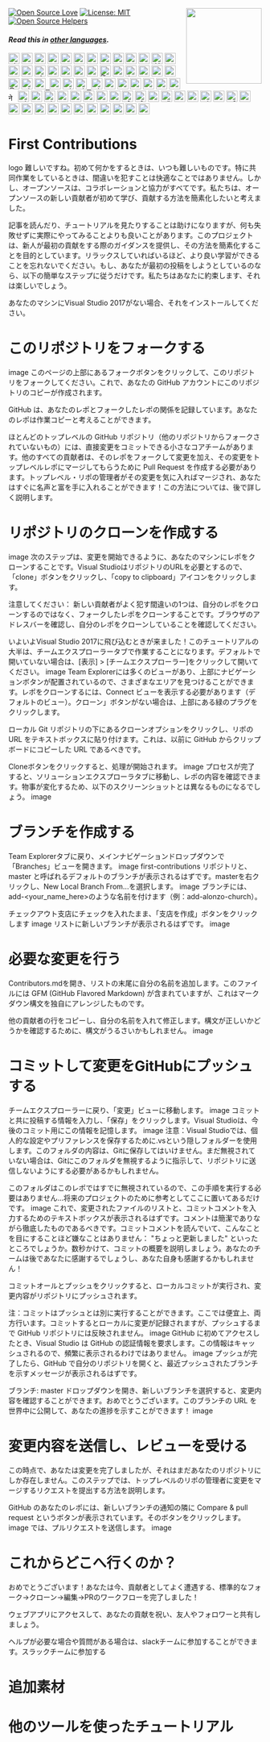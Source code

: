 [![Open Source Love](https://firstcontributions.github.io/open-source-badges/badges/open-source-v1/open-source.svg)](https://github.com/firstcontributions/open-source-badges)
[<img align="right" width="150" src="https://firstcontributions.github.io/assets/Readme/join-slack-team.png">](https://join.slack.com/t/firstcontributors/shared_invite/zt-1hg51qkgm-Xc7HxhsiPYNN3ofX2_I8FA)
[![License: MIT](https://img.shields.io/badge/License-MIT-green.svg)](https://opensource.org/licenses/MIT)
[![Open Source Helpers](https://www.codetriage.com/roshanjossey/first-contributions/badges/users.svg)](https://www.codetriage.com/roshanjossey/first-contributions)

#### _Read this in [other languages](translations/Translations.md)._

<kbd>[<img title="Shqip" alt="Shqip" src="https://cdn.staticaly.com/gh/hjnilsson/country-flags/master/svg/al.svg" width="22">](translations/README.al.md)</kbd>
<kbd>[<img title="Uzbek" alt="Uzbek language" src="https://cdn.staticaly.com/gh/hjnilsson/country-flags/master/svg/uz.svg" width="22">](translations/README.uz.md)</kbd>
<kbd>[<img title="Azərbaycan dili" alt="Azərbaycan dili" src="https://cdn.statically.io/flags/az.svg" width="22">](translations/README.aze.md)</kbd>
<kbd>[<img title="বাংলা" alt="বাংলা" src="https://cdn.staticaly.com/gh/hjnilsson/country-flags/master/svg/bd.svg" width="22">](translations/README.bn.md)</kbd>
<kbd>[<img title="Bulgarian" alt="Bulgarian" src="https://cdn.staticaly.com/gh/hjnilsson/country-flags/master/svg/bg.svg" width="22">](translations/README.bg.md)</kbd>
<kbd>[<img title="Português" alt="Português" src="https://cdn.staticaly.com/gh/hjnilsson/country-flags/master/svg/br.svg" width="22">](translations/README.pt_br.md)</kbd>
<kbd>[<img title="Català" alt="Català" src="https://firstcontributions.github.io/assets/Readme/catalan1.png" width="22">](translations/README.ca.md)</kbd>
<kbd>[<img title="中文 (Simplified)" alt="中文 (Simplified)" src="https://cdn.staticaly.com/gh/hjnilsson/country-flags/master/svg/cn.svg" width="22">](translations/README.zh-cn.md)</kbd>
<kbd>[<img title="Czech" alt="Czech" src="https://cdn.staticaly.com/gh/hjnilsson/country-flags/master/svg/cz.svg" width="22">](translations/README.cs.md)</kbd>
<kbd>[<img title="Deutsch" alt="Deutsch" src="https://cdn.staticaly.com/gh/hjnilsson/country-flags/master/svg/de.svg" width="22">](translations/README.de.md)</kbd>
<kbd>[<img title="Dansk" alt="Dansk" src="https://cdn.staticaly.com/gh/hjnilsson/country-flags/master/svg/dk.svg" width="22">](translations/README.da.md)</kbd>
<kbd>[<img title="العربية" alt="العربية" src="https://cdn.staticaly.com/gh/hjnilsson/country-flags/master/svg/eg.svg" width="22">](translations/README.eg.md)</kbd>
<kbd>[<img title="Española" alt="Española" src="https://cdn.staticaly.com/gh/hjnilsson/country-flags/master/svg/es.svg" width="22">](translations/README.es.md)</kbd>
<kbd>[<img title="Française" alt="Française" src="https://cdn.staticaly.com/gh/hjnilsson/country-flags/master/svg/fr.svg" width="22">](translations/README.fr.md)</kbd>
<kbd>[<img title="Galego" alt="Galego" src="https://upload.wikimedia.org/wikipedia/commons/thumb/6/64/Flag_of_Galicia.svg/1200px-Flag_of_Galicia.svg.png" width="22">](translations/README.gl.md)</kbd>
<kbd>[<img title="Ελληνικά" alt="Ελληνικά" src="https://cdn.staticaly.com/gh/hjnilsson/country-flags/master/svg/gr.svg" width="22">](translations/README.gr.md)</kbd>
<kbd>[<img title="ქართული" alt="ქართული" src="https://cdn.staticaly.com/gh/hjnilsson/country-flags/master/svg/ge.svg" width="22">](translations/README.ge.md)</kbd>
<kbd>[<img title="Magyar" alt="Magyar" src="https://cdn.staticaly.com/gh/hjnilsson/country-flags/master/svg/hu.svg" width="22">](translations/README.hu.md)</kbd>
<kbd>[<img title="Bahasa Indonesia" alt="Bahasa Indonesia" src="https://cdn.staticaly.com/gh/hjnilsson/country-flags/master/svg/id.svg" width="22">](translations/README.id.md)</kbd>
<kbd>[<img title="עִברִית" alt="עִברִית" src="https://cdn.staticaly.com/gh/hjnilsson/country-flags/master/svg/il.svg" width="22">](translations/README.hb.md)</kbd>
<kbd>[<img title="हिंदी/ગુજરાતી/मराठी/മലയാളം/ಕನ್ನಡ/తెలుగు/छत्तीसगढ़ी/বাংলা/தமிழ்" alt="हिंदी/ગુજરાતી/मराठी/മലയാളം/ಕನ್ನಡ/తెలుగు/छत्तीसगढ़ी/বাংলা/தமிழ்" src="https://cdn.staticaly.com/gh/hjnilsson/country-flags/master/svg/in.svg" width="22">](translations/Translations.md)</kbd>
<kbd>[<img title="தமிழ்" alt="தமிழ்" src="https://cdn.staticaly.com/gh/hjnilsson/country-flags/master/svg/lk.svg" width="22">](translations/README.ta.md)</kbd>
<kbd>[<img title="فارسی" alt="فارسی" src="https://cdn.staticaly.com/gh/hjnilsson/country-flags/master/svg/ir.svg" width="22">](translations/README.fa.md)</kbd>
<kbd>[<img title="پښتو" alt="پښتو" src="https://cdn.staticaly.com/gh/hjnilsson/country-flags/master/svg/af.svg" width="22">](translations/README.pus.md)</kbd>
<kbd>[<img title="Italiano" alt="Italiano" src="https://cdn.staticaly.com/gh/hjnilsson/country-flags/master/svg/it.svg" width="22">](translations/README.it.md)</kbd>
<kbd>[<img title="日本語" alt="日本語" src="https://cdn.staticaly.com/gh/hjnilsson/country-flags/master/svg/jp.svg" width="22">](translations/README.ja.md)</kbd>
<kbd>[<img title="සිංහල" alt="සිංහල" src="https://cdn.staticaly.com/gh/hjnilsson/country-flags/master/svg/lk.svg" width="22">](translations/README.si.md)</kbd>
<kbd>[<img title="Kiswahili (Kenya)" alt="Kiswahili (Kenya)" src="https://cdn.staticaly.com/gh/hjnilsson/country-flags/master/svg/ke.svg" width="22">](translations/README.kws.md)</kbd>
<kbd>[<img title="한국어" alt="한국어" src="https://cdn.staticaly.com/gh/hjnilsson/country-flags/master/svg/kr.svg" width="22"> <img title="한국어" alt="한국어" src="https://cdn.staticaly.com/gh/hjnilsson/country-flags/master/svg/kp.svg" width="22">](translations/README.ko.md)</kbd>
<kbd>[<img title="Lietuvių kalba" alt="Lietuvių kalba" src="https://cdn.staticaly.com/gh/hjnilsson/country-flags/master/svg/lt.svg" width="22">](translations/README.lt.md)</kbd>
<kbd>[<img title="Limba Română" alt="Limba Română" src="https://cdn.staticaly.com/gh/hjnilsson/country-flags/master/svg/md.svg" width="22"> <img title="Limba Română" alt="Limba Română" src="https://cdn.staticaly.com/gh/hjnilsson/country-flags/master/svg/ro.svg" width="22">](translations/README.ro.md)</kbd>
<kbd>[<img title="မြန်မာ" alt="မြန်မာ" src="https://cdn.staticaly.com/gh/hjnilsson/country-flags/master/svg/mm.svg" width="22">](translations/README.mm_unicode.md)</kbd>
<kbd>[<img title="Македонски" alt="Македонски" src="https://cdn.staticaly.com/gh/hjnilsson/country-flags/master/svg/mk.svg" width="22">](translations/README.mk.md)</kbd>
<kbd>[<img title="Español de México" alt="Español de México" src="https://cdn.staticaly.com/gh/hjnilsson/country-flags/master/svg/mx.svg" width="22">](translations/README.mx.md)</kbd>
<kbd>[<img title="Bahasa Melayu / بهاس ملايو‎ / Malay" alt="Bahasa Melayu / بهاس ملايو‎ / Malay" src="https://cdn.staticaly.com/gh/hjnilsson/country-flags/master/svg/my.svg" width="22">](translations/README.my.md)</kbd>
<kbd>[<img title="Dutch" alt="Dutch" src="https://cdn.staticaly.com/gh/hjnilsson/country-flags/master/svg/nl.svg" width="22">](translations/README.nl.md)</kbd>
<kbd>[<img title="Norsk" alt="Norsk" src="https://cdn.staticaly.com/gh/hjnilsson/country-flags/master/svg/no.svg" width="22">](translations/README.no.md)</kbd>
<kbd>[<img title="नेपाली" alt="नेपाली" src="https://cdn.staticaly.com/gh/hjnilsson/country-flags/master/svg/np.svg" width="15">](translations/README.np.md)</kbd>
<kbd>[<img title="Wikang Filipino" alt="Wikang Filipino" src="https://cdn.staticaly.com/gh/hjnilsson/country-flags/master/svg/ph.svg" width="22">](translations/README.tl.md)</kbd>
<kbd>[<img title="English (Pirate)" alt="English (Pirate)" src="https://firstcontributions.github.io/assets/Readme/pirate.png" width="22">](translations/README.en-pirate.md)</kbd>
<kbd>[<img title="اُاردو" alt="اردو" src="https://cdn.staticaly.com/gh/hjnilsson/country-flags/master/svg/pk.svg" width="22">](translations/README.ur.md)</kbd>
<kbd>[<img title="Polski" alt="Polski" src="https://cdn.staticaly.com/gh/hjnilsson/country-flags/master/svg/pl.svg" width="22">](translations/README.pl.md)</kbd>
<kbd>[<img title="Português (Portugal)" alt="Português (Portugal)" src="https://cdn.staticaly.com/gh/hjnilsson/country-flags/master/svg/pt.svg" width="22">](translations/README.pt-pt.md)</kbd>
<kbd>[<img title="Русский язык" alt="Русский язык" src="https://cdn.staticaly.com/gh/hjnilsson/country-flags/master/svg/ru.svg" width="22">](translations/README.ru.md)</kbd>
<kbd>[<img title="عربى" alt="عربى" src="https://cdn.staticaly.com/gh/hjnilsson/country-flags/master/svg/sa.svg" width="22">](translations/README.ar.md)</kbd>
<kbd>[<img title="Svenska" alt="Svenska" src="https://cdn.staticaly.com/gh/hjnilsson/country-flags/master/svg/se.svg" width="22">](translations/README.se.md)</kbd>
<kbd>[<img title="Slovenčina" alt="Slovenčina" src="https://cdn.staticaly.com/gh/hjnilsson/country-flags/master/svg/sk.svg" width="22">](translations/README.slk.md)</kbd>
<kbd>[<img title="Slovenščina" alt="Slovenščina" src="https://cdn.staticaly.com/gh/hjnilsson/country-flags/master/svg/si.svg" width="22">](translations/README.sl.md)</kbd>
<kbd>[<img title="ภาษาไทย" alt="ภาษาไทย" src="https://cdn.staticaly.com/gh/hjnilsson/country-flags/master/svg/th.svg" width="22">](translations/README.th.md)</kbd>
<kbd>[<img title="Türkçe" alt="Türkçe" src="https://cdn.staticaly.com/gh/hjnilsson/country-flags/master/svg/tr.svg" width="22">](translations/README.tr.md)</kbd>
<kbd>[<img title="中文(Traditional)" alt="中文(Traditional)" src="https://cdn.staticaly.com/gh/hjnilsson/country-flags/master/svg/tw.svg" width="22">](translations/README.zh-tw.md)</kbd>
<kbd>[<img title="Українська" alt="Українська" src="https://cdn.staticaly.com/gh/hjnilsson/country-flags/master/svg/ua.svg" width="22">](translations/README.ua.md)</kbd>
<kbd>[<img title="Tiếng Việt" alt="Tiếng Việt" src="https://cdn.staticaly.com/gh/hjnilsson/country-flags/master/svg/vn.svg" width="22">](translations/README.vn.md)</kbd>
<kbd>[<img title="Zulu (South Africa)" alt="Zulu (South Africa)" src="https://cdn.staticaly.com/gh/hjnilsson/country-flags/master/svg/za.svg" width="22">](translations/README.zul.md)</kbd>
<kbd>[<img title="Afrikaans (South Africa)" alt="Afrikaans (South Africa)" src="https://cdn.staticaly.com/gh/hjnilsson/country-flags/master/svg/za.svg" width="22">](translations/README.afk.md)</kbd>
<kbd>[<img title="Igbo (Nigeria)" alt="Igbo (Nigeria)" src="https://cdn.staticaly.com/gh/hjnilsson/country-flags/master/svg/ng.svg" width="22">](translations/README.igb.md)</kbd>
<kbd>[<img title="Yoruba (Nigeria)" alt="Yoruba (Nigeria)" src="https://cdn.staticaly.com/gh/hjnilsson/country-flags/master/svg/ng.svg" width="22">](translations/README.yor.md)</kbd>
<kbd>[<img title="Hausa (Nigeria)" alt="Hausa (Nigeria)" src="https://cdn.staticaly.com/gh/hjnilsson/country-flags/master/svg/ng.svg" width="22">](translations/README.hau.md)</kbd>
<kbd>[<img title="Latvia" alt="Latvia" src="https://cdn.staticaly.com/gh/hjnilsson/country-flags/master/svg/lv.svg" width="22">](translations/README.lv.md)</kbd>
<kbd>[<img title="Suomeksi" alt="Suomeksi" src="https://cdn.staticaly.com/gh/hjnilsson/country-flags/master/svg/fi.svg" width="22">](translations/README.fi.md)</kbd>
<kbd>[<img title="Беларуская мова" alt="Беларуская мова" src="https://cdn.staticaly.com/gh/hjnilsson/country-flags/master/svg/by.svg" width="22">](translations/README.by.md)</kbd>
<kbd>[<img title="Српски" alt="Српски" src="https://cdn.staticaly.com/gh/hjnilsson/country-flags/master/svg/rs.svg" width="22">](translations/README.sr.md)</kbd>
<kbd>[<img title="Қазақша" alt="Қазақша" src="https://cdn.staticaly.com/gh/hjnilsson/country-flags/master/svg/kz.svg" width="22">](translations/README.kz.md)</kbd>
<kbd>[<img title="Bosanski" alt="Bosanski" src="https://cdn.staticaly.com/gh/hjnilsson/country-flags/master/svg/ba.svg" width="22">](translations/README.bih.md)</kbd>
<kbd>[<img title="Bosanski" alt="Bosanski" src="https://cdn.staticaly.com/gh/hjnilsson/country-flags/master/svg/et.svg" width="22">](translations/README.bih.md)</kbd>
<kbd>[<img title="Hrvatski" alt="Hrvatski" src="https://cdn.staticaly.com/gh/hjnilsson/country-flags/master/svg/hr.svg" width="22">](translations/README.hr.md)</kbd>
<kbd>[<img title="پښتو" alt="پښتو" src="https://cdn.staticaly.com/gh/hjnilsson/country-flags/master/svg/af.svg" width="22">](translations/README.ps.md)</kbd>

# First Contributions
logo
難しいですね。初めて何かをするときは、いつも難しいものです。特に共同作業をしているときは、間違いを犯すことは快適なことではありません。しかし、オープンソースは、コラボレーションと協力がすべてです。私たちは、オープンソースの新しい貢献者が初めて学び、貢献する方法を簡素化したいと考えました。

記事を読んだり、チュートリアルを見たりすることは助けになりますが、何も失敗せずに実際にやってみることよりも良いことがあります。このプロジェクトは、新人が最初の貢献をする際のガイダンスを提供し、その方法を簡素化することを目的としています。リラックスしていればいるほど、より良い学習ができることを忘れないでください。もし、あなたが最初の投稿をしようとしているのなら、以下の簡単なステップに従うだけです。私たちはあなたに約束します、それは楽しいでしょう。

あなたのマシンにVisual Studio 2017がない場合、それをインストールしてください。

# このリポジトリをフォークする
image
このページの上部にあるフォークボタンをクリックして、このリポジトリをフォークしてください。これで、あなたの GitHub アカウントにこのリポジトリのコピーが作成されます。

GitHub は、あなたのレポとフォークしたレポの関係を記録しています。あなたのレポは作業コピーと考えることができます。

ほとんどのトップレベルの GitHub リポジトリ（他のリポジトリからフォークされていないもの）には、直接変更をコミットできる小さなコアチームがあります。他のすべての貢献者は、そのレポをフォークして変更を加え、その変更をトップレベルレポにマージしてもらうために Pull Request を作成する必要があります。トップレベル・リポの管理者がその変更を気に入ればマージされ、あなたはすぐに名声と富を手に入れることができます！この方法については、後で詳しく説明します。
# リポジトリのクローンを作成する
image
次のステップは、変更を開始できるように、あなたのマシンにレポをクローンすることです。Visual StudioはリポジトリのURLを必要とするので、「clone」ボタンをクリックし、「copy to clipboard」アイコンをクリックします。

注意してください： 新しい貢献者がよく犯す間違いの1つは、自分のレポをクローンするのではなく、フォークしたレポをクローンすることです。ブラウザのアドレスバーを確認し、自分のレポをクローンしていることを確認してください。

いよいよVisual Studio 2017に飛び込むときが来ました！このチュートリアルの大半は、チームエクスプローラータブで作業することになります。デフォルトで開いていない場合は、[表示] > [チームエクスプローラー]をクリックして開いてください。
image
Team Explorerには多くのビューがあり、上部にナビゲーションボタンが配置されているので、さまざまなエリアを見つけることができます。レポをクローンするには、Connect ビューを表示する必要があります（デフォルトのビュー）。クローン」ボタンがない場合は、上部にある緑のプラグをクリックします。

ローカル Git リポジトリの下にあるクローンオプションをクリックし、リポの URL をテキストボックスに貼り付けます。これは、以前に GitHub からクリップボードにコピーした URL であるべきです。

Cloneボタンをクリックすると、処理が開始されます。
image
プロセスが完了すると、ソリューションエクスプローラタブに移動し、レポの内容を確認できます。物事が変化するため、以下のスクリーンショットとは異なるものになるでしょう。
image
# ブランチを作成する
Team Explorerタブに戻り、メインナビゲーションドロップダウンで「Branches」ビューを開きます。
image
first-contributions リポジトリと、master と呼ばれるデフォルトのブランチが表示されるはずです。masterを右クリックし、New Local Branch From...を選択します。
image
ブランチには、add-<your_name_here>のような名前を付けます（例：add-alonzo-church）。

チェックアウト支店にチェックを入れたまま、「支店を作成」ボタンをクリックします
image
リストに新しいブランチが表示されるはずです。
image

# 必要な変更を行う
Contributors.mdを開き、リストの末尾に自分の名前を追加します。このファイルには GFM (GitHub Flavored Markdown) が含まれていますが、これはマークダウン構文を独自にアレンジしたものです。

他の貢献者の行をコピーし、自分の名前を入れて修正します。構文が正しいかどうかを確認するために、構文がうるさいかもしれません。
image
# コミットして変更をGitHubにプッシュする
チームエクスプローラーに戻り、「変更」ビューに移動します。
image
コミットと共に投稿する情報を入力し、「保存」をクリックします。Visual Studioは、今後のコミット用にこの情報を記憶します。
image
注意：Visual Studioでは、個人的な設定やプリファレンスを保存するために.vsという隠しフォルダーを使用します。このフォルダの内容は、Gitに保存してはいけません。まだ無視されていない場合は、Gitにこのフォルダを無視するように指示して、リポジトリに送信しないようにする必要があるかもしれません。

このフォルダはこのレポではすでに無視されているので、この手順を実行する必要はありません...将来のプロジェクトのために参考としてここに置いてあるだけです。
image
これで、変更されたファイルのリストと、コミットコメントを入力するためのテキストボックスが表示されるはずです。コメントは簡潔でありながら徹底したものであるべきです。コミットコメントを読んでいて、こんなことを目にすることほど嫌なことはありません： "ちょっと更新しました" といったところでしょうか。数秒かけて、コミットの概要を説明しましょう。あなたのチームは後であなたに感謝するでしょうし、あなた自身も感謝するかもしれません！

コミットオールとプッシュをクリックすると、ローカルコミットが実行され、変更内容がリポジトリにプッシュされます。

注：コミットはプッシュとは別に実行することができます。ここでは便宜上、両方行います。コミットするとローカルに変更が記録されますが、プッシュするまで GitHub リポジトリには反映されません。
image
GitHub に初めてアクセスしたとき、Visual Studio は GitHub の認証情報を要求します。この情報はキャッシュされるので、頻繁に表示されるわけではありません。
image
プッシュが完了したら、GitHub で自分のリポジトリを開くと、最近プッシュされたブランチを示すメッセージが表示されるはずです。

ブランチ: master ドロップダウンを開き、新しいブランチを選択すると、変更内容を確認することができます。おめでとうございます。このブランチの URL を世界中に公開して、あなたの進捗を示すことができます！
image
# 変更内容を送信し、レビューを受ける
この時点で、あなたは変更を完了しましたが、それはまだあなたのリポジトリにしか存在しません。このステップでは、トップレベルのリポの管理者に変更をマージするリクエストを提出する方法を説明します。

GitHub のあなたのレポには、新しいブランチの通知の隣に Compare & pull request というボタンが表示されています。そのボタンをクリックします。
image
では、プルリクエストを送信します。
image

# これからどこへ行くのか？
おめでとうございます！あなたは今、貢献者としてよく遭遇する、標準的なフォーク→クローン→編集→PRのワークフローを完了しました！

ウェブアプリにアクセスして、あなたの貢献を祝い、友人やフォロワーと共有しましょう。

ヘルプが必要な場合や質問がある場合は、slackチームに参加することができます。スラックチームに参加する
# 追加素材
# 他のツールを使ったチュートリアル